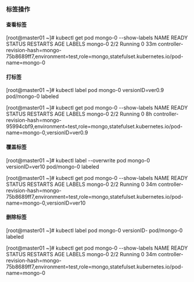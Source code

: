 ### 标签操作

#### 查看标签
[root@master01 ~]# kubectl get pod mongo-0 --show-labels
NAME      READY   STATUS    RESTARTS   AGE   LABELS
mongo-0   2/2     Running   0          33m   controller-revision-hash=mongo-75b8689ff7,environment=test,role=mongo,statefulset.kubernetes.io/pod-name=mongo-0

#### 打标签
[root@master01 ~]# kubectl label pod mongo-0 versionID=ver0.9
pod/mongo-0 labeled

[root@master01 ~]# kubectl get pod mongo-0 --show-labels
NAME      READY   STATUS    RESTARTS   AGE   LABELS
mongo-0   2/2     Running   0          8h    controller-revision-hash=mongo-95994cbf9,environment=test,role=mongo,statefulset.kubernetes.io/pod-name=mongo-0,versionID=ver0.9

#### 覆盖标签
[root@master01 ~]# kubectl label --overwrite pod mongo-0 versionID=ver10
pod/mongo-0 labeled

[root@master01 ~]# kubectl get pod mongo-0 --show-labels
NAME      READY   STATUS    RESTARTS   AGE   LABELS
mongo-0   2/2     Running   0          34m   controller-revision-hash=mongo-75b8689ff7,environment=test,role=mongo,statefulset.kubernetes.io/pod-name=mongo-0,versionID=ver10


#### 删除标签
[root@master01 ~]# kubectl label pod mongo-0 versionID-
pod/mongo-0 labeled

[root@master01 ~]# kubectl get pod mongo-0 --show-labels
NAME      READY   STATUS    RESTARTS   AGE   LABELS
mongo-0   2/2     Running   0          34m   controller-revision-hash=mongo-75b8689ff7,environment=test,role=mongo,statefulset.kubernetes.io/pod-name=mongo-0

